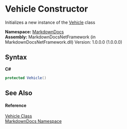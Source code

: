 # Vehicle Constructor 
 

Initializes a new instance of the <a href="T_MarkdownDocs_Vehicle.md">Vehicle</a> class

**Namespace:**&nbsp;<a href="N_MarkdownDocs.md">MarkdownDocs</a><br />**Assembly:**&nbsp;MarkdownDocsNetFramework (in MarkdownDocsNetFramework.dll) Version: 1.0.0.0 (1.0.0.0)

## Syntax

**C#**<br />
``` C#
protected Vehicle()
```


## See Also


#### Reference
<a href="T_MarkdownDocs_Vehicle.md">Vehicle Class</a><br /><a href="N_MarkdownDocs.md">MarkdownDocs Namespace</a><br />